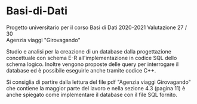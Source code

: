# Basi-di-Dati
Progetto universitario per il corso Basi di Dati 2020-2021   Valutazione 27 / 30   
Agenzia viaggi "Girovagando"

Studio e analisi per la creazione di un database dalla progettazione concettuale con schema E-R all'implementazione in codice SQL dello schema logico.
Inoltre vengono proposte delle query per interrogare il database ed è possibile eseguirle anche tramite codice C++.

Si consiglia di partire dalla lettura del file pdf "Agenzia viaggi Girovagando" che contiene la maggior parte del lavoro e nella sezione 4.3 (pagina 11) è anche spiegato come implementare il database con il file SQL fornito.
